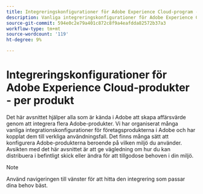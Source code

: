 ```yaml
---
title: Integreringskonfigurationer för Adobe Experience Cloud-program - per produkt
description: Vanliga integreringskonfigurationer för Adobe Experience Cloud-program ordnade efter produkt.
source-git-commit: 594e0c2e79a401c872c8f9a4eafdda82572b37a3
workflow-type: tm+mt
source-wordcount: '119'
ht-degree: 9%

---
```



# Integreringskonfigurationer för Adobe Experience Cloud-produkter - per produkt

Det här avsnittet hjälper alla som är kända i Adobe att skapa affärsvärde genom att integrera flera Adobe-produkter.  Vi har organiserat många vanliga integrationskonfigurationer för företagsprodukterna i Adobe och har kopplat dem till verkliga användningsfall.  Det finns många sätt att konfigurera Adobe-produkterna beroende på vilken miljö du använder.  Avsikten med det här avsnittet är att ge vägledning om hur du kan distribuera i befintligt skick eller ändra för att tillgodose behoven i din miljö.

>[!NOTE]
>
>Använd navigeringen till vänster för att hitta den integrering som passar dina behov bäst.
